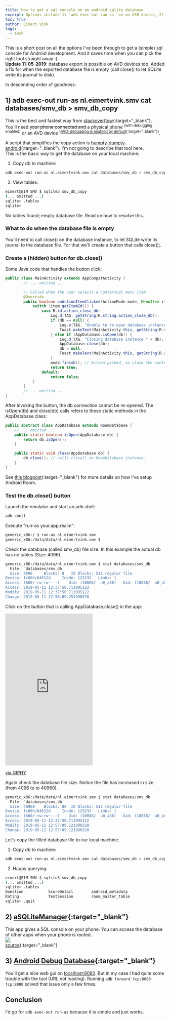 ```yaml
---
title: how to get a sql console on an android sqlite database
excerpt: Options include 1) `adb exec-out run-as` on an USB device, 2) aSQLiteManager and 3) Android Debug database.
toc: true
author: Eimert Vink
tags:
  - tech
---
```

This is a short post on all the options I've been through to get a (simple) sql console for Android development.
And it saves time when you can pick the right tool straight away :).<br>
**Update 11-05-2019**: database export is possible on AVD devices too.
Added a fix for when the exported database file is empty (call close() to let SQLite write its journal to disk).<br>

In descending order of goodness:
## 1) adb exec-out run-as nl.eimertvink.smv cat databases/smv_db > smv_db_copy
This is the best and fastest way from [stackoverflow](https://stackoverflow.com/questions/18471780/android-adb-retrieve-database-using-run-as){:target="_blank"}.
You'll need ~~your phone connected and~~ a physical phone <sup>(with debugging enabled)</sup> *or* an AVD device
<sup>([AVD: debugging is enabled by default](https://developer.android.com/studio/debug){:target="_blank"})</sup>.<br>

A script that simplifies the copy action is [humpty-dumpty-android](https://github.com/Pixplicity/humpty-dumpty-android){:target="_blank"}. I'm not going to describe that tool here.<br>
This is the basic way to get the database on your local machine:
1. Copy db to machine:
```bash
adb exec-out run-as nl.eimertvink.smv cat databases/smv_db > smv_db_copy
```
2. View tables:
```bash
eimert@EIM SMV $ sqlite3 smv_db_copy
(... omitted ...)
sqlite> .tables
sqlite>
```

No tables found; empty database file. Read on how to resolve this.

### What to do when the database file is empty
You'll need to call close() on the database instance, to let SQLite write its journal to the database file. For that we'll create a button that calls close();.
### Create a (hidden) button for db.close()
Some Java code that handles the button click:
```java
public class MainActivity extends AppCompatActivity {
        // ... omitted ...

        // Called when the user selects a contextual menu item
        @Override
        public boolean onActionItemClicked(ActionMode mode, MenuItem item) {
            switch (item.getItemId()) {
                case R.id.action_close_db:
                    Log.d(TAG, getString(R.string.action_close_db));
                    if (db == null) {
                        Log.e(TAG, "Unable to re-open database instance " + db);
                        Toast.makeText(MainActivity.this, getString(R.string.action_opened_db), Toast.LENGTH_LONG).show();
                    } else if (AppDatabase.isOpen(db)) {
                        Log.d(TAG, "Closing database instance " + db);
                        AppDatabase.close(db);
                        db = null;
                        Toast.makeText(MainActivity.this, getString(R.string.action_closed_db), Toast.LENGTH_SHORT).show();
                    }
                    mode.finish(); // Action picked, so close the contextual menu
                    return true;
                default:
                    return false;
            }
        }
        // ... omitted ...
}
```
After invoking the button, the db connection cannot be re-opened.
The isOpen(db) and close(db) calls refers to these static methods in the AppDatabase class:
```java
public abstract class AppDatabase extends RoomDatabase {
    // ... omitted ...
    public static boolean isOpen(AppDatabase db) {
        return db.isOpen();
    }

    public static void close(AppDatabase db) {
        db.close(); // calls close() on RoomDatabase instance.
    }
}
```
See [this blogpost](https://medium.com/@ajaysaini.official/building-database-with-room-persistence-library-ecf7d0b8f3e9){:target="_blank"}
 for more details on how I've setup Android Room.
### Test the db.close() button
Launch the emulator and start an adb shell:
```bash
adb shell
```
Execute "run-as your.app.realm":
```bash
generic_x86:/ $ run-as nl.eimertvink.smv
generic_x86:/data/data/nl.eimertvink.smv $
```
Check the database (called smv_db) file size. In this example the actual db has no tables (Size: 4096).
```bash
generic_x86:/data/data/nl.eimertvink.smv $ stat databases/smv_db                                                          <
  File: `databases/smv_db'
  Size: 4096	 Blocks: 8	 IO Blocks: 512	regular file
Device: fc00h/64512d	 Inode: 123232	 Links: 1
Access: (660/-rw-rw----)	Uid: (10088/  u0_a88)	Gid: (10088/  u0_a88)
Access: 2019-05-11 12:37:50.711995122
Modify: 2019-05-11 12:37:50.711995122
Change: 2019-05-11 12:56:09.251990576
```

Click on the button that is calling AppDatabase.close() in the app:
<iframe src="https://giphy.com/embed/KZYnGwVh8ICN73jXod" width="276" height="480" frameBorder="0" class="giphy-embed" allowFullScreen></iframe><p><a href="https://giphy.com/gifs/KZYnGwVh8ICN73jXod">via GIPHY</a></p>

Again check the database file size. Notice the file has increased in size (from 4096 to to 40960).
```bash
generic_x86:/data/data/nl.eimertvink.smv $ stat databases/smv_db                                                          <
  File: `databases/smv_db'
  Size: 40960	 Blocks: 80	 IO Blocks: 512	regular file
Device: fc00h/64512d	 Inode: 123232	 Links: 1
Access: (660/-rw-rw----)	Uid: (10088/  u0_a88)	Gid: (10088/  u0_a88)
Access: 2019-05-11 12:37:50.711995122
Modify: 2019-05-11 12:57:09.121990328
Change: 2019-05-11 12:57:09.121990328
```
Let's copy the filled database file to our local machine.
1. Copy db to machine:
```bash
adb exec-out run-as nl.eimertvink.smv cat databases/smv_db > smv_db_copy
```
2. Happy querying:
```bash
eimert@EIM SMV $ sqlite3 smv_db_copy
(... omitted ...)
sqlite> .tables
Question           ScoreDetail        android_metadata
Rating             TestSession        room_master_table
sqlite> .quit
```

## 2) [aSQLiteManager](https://play.google.com/store/apps/details?id=dk.andsen.asqlitemanager){:target="_blank"}
This app gives a SQL console on your phone. You can access the database of other apps when your phone is rooted.<br>
<img src="https://lh3.ggpht.com/zIm_Ai93gGfiKgGDHKb9LddN-elxqJ4IylTzYqtLoGdw2lU_ieqjvDEIT0d5uxxzZd0=w1920-h1008-rw"><br>
[source](https://play.google.com/store/apps/details?id=dk.andsen.asqlitemanager){:target="_blank"}

## 3) [Android Debug Database](https://github.com/amitshekhariitbhu/Android-Debug-Database){:target="_blank"}
You'll get a nice web gui on [localhost:8080](http://localhost:8080). But in my case I had quite some trouble with the tool (URL not loading).
Running `adb forward tcp:8080 tcp:8080` solved that issue only a few times.

## Conclusion
I'd go for `adb exec-out run-as` because it is simple and just works.


